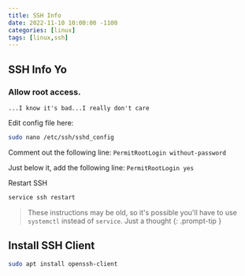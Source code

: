 ```yaml
---
title: SSH Info
date: 2022-11-10 10:00:00 -1100
categories: [linux]
tags: [linux,ssh]
---
```


## SSH Info Yo

### Allow root access.
`...I know it's bad...I really don't care`

Edit config file here:
```bash
sudo nano /etc/ssh/sshd_config
```

Comment out the following line:
`PermitRootLogin without-password`

Just below it, add the following line:
`PermitRootLogin yes`

Restart SSH

```bash
service ssh restart
```

> These instructions may be old, so it's possible you'll have to use `systemctl` instead of `service`.  Just a thought
{: .prompt-tip }


## Install SSH Client

```bash
sudo apt install openssh-client
```